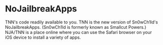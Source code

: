 NoJailbreakApps
=================

TNN's code readily available to you. TNN is the new version of Sn0wCh1ld's NoJailbreakApps. (Sn0wCh1ld is formerly known as Smallcut Powers.) NJA/TNN is a place online where you can use the Safari browser on your iOS device to install a variety of apps.
